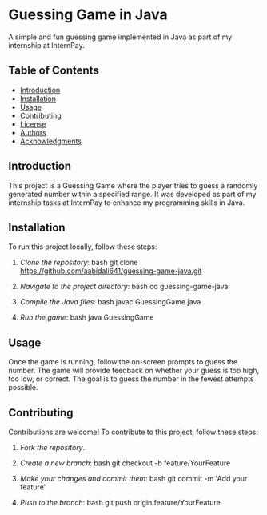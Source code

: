 # Guessing Game in Java

A simple and fun guessing game implemented in Java as part of my internship at InternPay.

## Table of Contents

- [Introduction](#introduction)
- [Installation](#installation)
- [Usage](#usage)
- [Contributing](#contributing)
- [License](#license)
- [Authors](#authors)
- [Acknowledgments](#acknowledgments)

## Introduction

This project is a Guessing Game where the player tries to guess a randomly generated number within a specified range. It was developed as part of my internship tasks at InternPay to enhance my programming skills in Java.

## Installation

To run this project locally, follow these steps:

1. *Clone the repository*:
    bash
    git clone https://github.com/aabidali641/guessing-game-java.git
    

2. *Navigate to the project directory*:
    bash
    cd guessing-game-java
    

3. *Compile the Java files*:
    bash
    javac GuessingGame.java
    

4. *Run the game*:
    bash
    java GuessingGame
    

## Usage

Once the game is running, follow the on-screen prompts to guess the number. The game will provide feedback on whether your guess is too high, too low, or correct. The goal is to guess the number in the fewest attempts possible.

## Contributing

Contributions are welcome! To contribute to this project, follow these steps:

1. *Fork the repository*.
2. *Create a new branch*:
    bash
    git checkout -b feature/YourFeature
    
3. *Make your changes and commit them*:
    bash
    git commit -m 'Add your feature'
    
4. *Push to the branch*:
    bash
    git push origin feature/YourFeature
